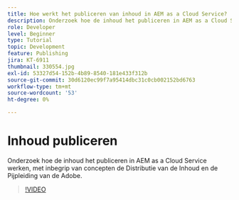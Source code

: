 ```yaml
---
title: Hoe werkt het publiceren van inhoud in AEM as a Cloud Service?
description: Onderzoek hoe de inhoud het publiceren in AEM as a Cloud Service werken, met inbegrip van concepten de Distributie van de Inhoud en de Pijpleiding van de Adobe.
role: Developer
level: Beginner
type: Tutorial
topic: Development
feature: Publishing
jira: KT-6911
thumbnail: 330554.jpg
exl-id: 53327d54-152b-4b89-8540-181e433f312b
source-git-commit: 30d6120ec99f7a95414dbc31c0cb002152bd6763
workflow-type: tm+mt
source-wordcount: '53'
ht-degree: 0%

---
```


# Inhoud publiceren

Onderzoek hoe de inhoud het publiceren in AEM as a Cloud Service werken, met inbegrip van concepten de Distributie van de Inhoud en de Pijpleiding van de Adobe.

>[!VIDEO](https://video.tv.adobe.com/v/330554?quality=12&learn=on)
